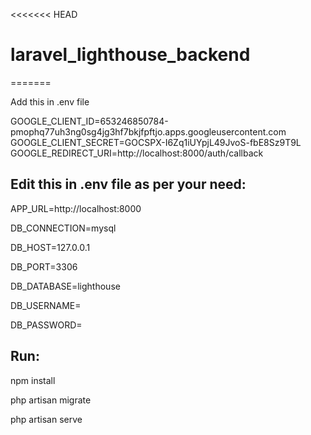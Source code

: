 <<<<<<< HEAD
# laravel_lighthouse_backend
=======

Add this in .env file 

GOOGLE_CLIENT_ID=653246850784-pmophq77uh3ng0sg4jg3hf7bkjfpftjo.apps.googleusercontent.com
GOOGLE_CLIENT_SECRET=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
GOOGLE_REDIRECT_URI=http://localhost:8000/auth/callback

## Edit this in .env file as per your need:

APP_URL=http://localhost:8000

DB_CONNECTION=mysql

DB_HOST=127.0.0.1

DB_PORT=3306

DB_DATABASE=lighthouse

DB_USERNAME=

DB_PASSWORD=


## Run:

npm install

php artisan migrate

php artisan serve


